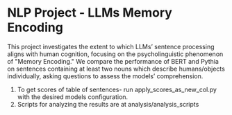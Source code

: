 # NLP Project - LLMs Memory Encoding

This project investigates the extent to which LLMs’ sentence processing aligns with human cognition, focusing on the psycholinguistic phenomenon of "Memory Encoding."
We compare the performance of BERT and Pythia on sentences containing at least two nouns which describe humans/objects individually, asking questions to assess the models’ comprehension.

1. To get scores of table of sentences- run apply_scores_as_new_col.py with the desired models configuration.
2. Scripts for analyzing the results are at analysis/analysis_scripts

